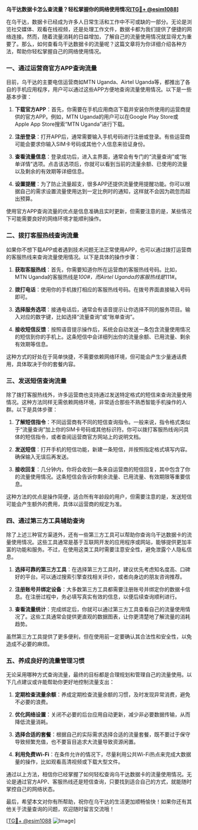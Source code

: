 **乌干达数据卡怎么查流量？轻松掌握你的网络使用情况[[TG💪+ @esim1088](https://t.me/s/esim1088)]**

在乌干达，数据卡已经成为许多人日常生活和工作中不可或缺的一部分。无论是浏览社交媒体、观看在线视频，还是处理工作文件，数据卡都为我们提供了便捷的网络连接。然而，随着流量消耗的日益增加，了解自己的流量使用情况就显得尤为重要了。那么，如何查看乌干达数据卡的流量呢？这篇文章将为你详细介绍各种方法，帮助你轻松掌握自己的网络使用情况。

### 一、通过运营商官方APP查询流量

目前，乌干达的主要电信运营商如MTN Uganda、Airtel Uganda等，都推出了各自的手机应用程序，用户可以通过这些APP方便地查询流量使用情况。以下是一些基本步骤：

1. **下载官方APP**：首先，你需要在手机应用商店下载并安装你所使用的运营商提供的官方APP。例如，MTN Uganda的用户可以在Google Play Store或Apple App Store搜索“MTN Uganda”进行下载。

2. **注册登录**：打开APP后，通常需要输入手机号码进行注册或登录。有些运营商可能会要求你输入SIM卡号码或其他个人信息来验证身份。

3. **查看流量信息**：登录成功后，进入主界面，通常会有专门的“流量查询”或“账单详情”选项。点击该选项后，你就可以看到当前的流量余额、已使用的流量以及剩余的有效期等详细信息。

4. **设置提醒**：为了防止流量超支，很多APP还提供流量使用提醒功能。你可以根据自己的需求设置流量使用达到一定比例时的通知，这样就不会因为疏忽而超出预算。

使用官方APP查询流量的优点是信息准确且实时更新，但需要注意的是，某些情况下可能需要良好的网络环境才能顺利操作。

### 二、拨打客服热线查询流量

如果你不想下载APP或者遇到技术问题无法正常使用APP，也可以通过拨打运营商的客服热线来查询流量使用情况。以下是具体的操作步骤：

1. **获取客服热线**：首先，你需要知道你所在运营商的客服热线号码。比如，MTN Uganda的客服热线是*100#，而Airtel Uganda的客服热线是*111#。

2. **拨打电话**：使用你的手机拨打相应的客服热线号码。在拨号界面直接输入号码即可。

3. **选择服务选项**：接通电话后，通常会有语音提示让你选择不同的服务项目。输入对应的数字键，比如选择“流量查询”或“账单查询”。

4. **接收短信反馈**：按照语音提示操作后，系统会自动发送一条包含流量使用情况的短信到你的手机上。这条短信中会详细列出你的流量余额、已用流量、剩余有效期等信息。

这种方式的好处在于简单快捷，不需要依赖网络环境，但可能会产生少量通话费用，具体取决于你的套餐内容。

### 三、发送短信查询流量

除了拨打客服热线外，许多运营商也支持通过发送特定格式的短信来查询流量使用情况。这种方法同样无需依赖网络环境，非常适合那些不熟悉智能手机操作的人群。以下是具体步骤：

1. **了解短信指令**：不同运营商有不同的短信查询指令。一般来说，指令格式类似于“流量查询”加上你的SIM卡号码或其他标识符。你可以拨打客服热线询问具体的短信指令，或者查阅运营商官方网站上的说明文档。

2. **发送短信**：打开手机的短信功能，新建一条短信，并按照指定格式填写内容。确保输入无误后再发送。

3. **接收回复**：几分钟内，你将会收到一条来自运营商的短信回复，其中包含了你的流量使用情况。这条短信会告诉你剩余流量、已用流量、有效期限等重要信息。

这种方法的优点是操作简便，适合所有年龄段的用户，但需要注意的是，发送短信可能会产生额外的费用，具体以运营商的规定为准。

### 四、通过第三方工具辅助查询

除了上述三种官方渠道外，还有一些第三方工具可以帮助你查询乌干达数据卡的流量使用情况。这些工具通常是基于互联网开发的应用程序或网站，能够提供更加丰富的功能和服务。不过，在使用这类工具时需要注意安全性，避免泄露个人隐私信息。

1. **选择可靠的第三方工具**：在选择第三方工具时，建议优先考虑知名度高、口碑好的平台。可以通过搜索引擎查找相关评价，或者向身边的朋友咨询推荐。

2. **注册账号并绑定设备**：大多数第三方工具都需要注册账号并绑定你的数据卡信息。在注册过程中，务必填写真实有效的信息，以便后续查询顺利进行。

3. **查看流量统计**：完成绑定后，你就可以通过第三方工具查看自己的流量使用情况了。这些工具通常会提供更直观的数据图表，让你更清楚地了解流量的消耗趋势。

虽然第三方工具提供了更多便利，但在使用前一定要确认其合法性和安全性，以免造成不必要的麻烦。

### 五、养成良好的流量管理习惯

无论采用哪种方式查询流量，最终的目标都是合理规划和管理自己的流量使用。以下几点建议或许能帮助你更好地控制流量支出：

1. **定期检查流量余额**：养成定期检查流量余额的习惯，及时发现异常消费，避免不必要的浪费。

2. **优化网络设置**：关闭不必要的后台应用自动更新，减少非必要数据传输，从而降低流量消耗。

3. **选择合适的套餐**：根据自己的实际需求选择合适的流量套餐，既不要过于保守导致频繁充值，也不要盲目追求大流量导致资源闲置。

4. **利用免费Wi-Fi**：在条件允许的情况下，尽量利用公共Wi-Fi热点来完成大数据量的操作，比如观看高清视频或下载大型文件。

通过以上方法，相信你已经掌握了如何轻松查询乌干达数据卡的流量使用情况。无论是通过官方APP、客服热线还是短信查询，只要找到适合自己的方式，就能随时掌控自己的网络状态。

最后，希望本文对你有所帮助，祝你在乌干达的生活更加顺畅愉快！如果你还有其他关于流量查询的问题，欢迎随时留言交流哦！

[[TG💪+ @esim1088](https://t.me/s/esim1088) ![Image](https://i.postimg.cc/4NQfJmqS/Snipaste-2025-05-13-00-14-12.png)]